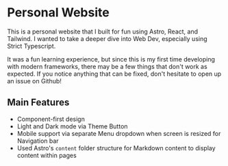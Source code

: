 # Personal Website
This is a personal website that I built for fun using Astro, React, and Tailwind. I wanted to take a deeper dive into Web Dev, especially using Strict Typescript.

It was a fun learning experience, but since this is my first time developing with modern frameworks, there may be a few things that don't work as expected. If you notice anything that can be fixed, don't hesitate to open up an issue on Github!

## Main Features
* Component-first design
* Light and Dark mode via Theme Button
* Mobile support via separate Menu dropdown when screen is resized for Navigation bar
* Used Astro's `content` folder structure for Markdown content to display content within pages
